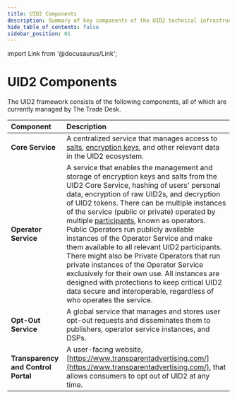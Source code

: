 ```yaml
---
title: UID2 Components
description: Summary of key components of the UID2 technical infrastructure.
hide_table_of_contents: false
sidebar_position: 01
---
```


import Link from '@docusaurus/Link';

# UID2 Components

The UID2 framework consists of the following components, all of which are currently managed by The Trade Desk.

| Component | Description |
| :--- | :--- |
| **Core Service** | A centralized service that manages access to <a href="../ref-info/glossary-uid#gl-salt">salts</a>, <a href="../ref-info/glossary-uid#gl-encryption-key">encryption keys</a>, and other relevant data in the UID2 ecosystem. | 
| **Operator Service** | A service that enables the management and storage of encryption keys and salts from the UID2 Core Service, hashing of users' personal data, encryption of raw UID2s, and decryption of UID2 tokens. There can be multiple instances of the service (public or private) operated by multiple [participants](../overviews/participants-overview.md#uid2-component-services), known as operators.<br/><Link href="../ref-info/glossary-uid#gl-public-operator">Public Operators</Link> run publicly available instances of the <Link href="../ref-info/glossary-uid#gl-operator-service">Operator Service</Link> and make them available to all relevant UID2 participants. There might also be <Link href="../ref-info/glossary-uid#gl-private-operator">Private Operators</Link> that run private instances of the Operator Service exclusively for their own use. All instances are designed with protections to keep critical UID2 data secure and interoperable, regardless of who operates the service. |
| **Opt-Out Service** | A global service that manages and stores user opt-out requests and disseminates them to publishers, operator service instances, and DSPs. |
| **Transparency and Control Portal** | A user-facing website, [https://www.transparentadvertising.com/](https://www.transparentadvertising.com/), that allows consumers to opt out of UID2 at any time. |
